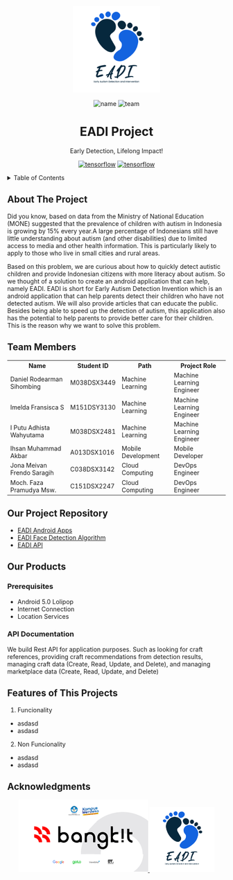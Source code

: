 
<a name="readme-top"></a>


<!-- PROJECT LOGO -->
<br />
<div align="center">
  <a href="https://github.com/armans28/EADI-Project">
    <img src="Assets/Logo EADI-01.png" alt="Logo" width="200" height="200">
  </a>
  
![name](https://img.shields.io/badge/EADI-Project-blue)
![team](https://img.shields.io/badge/Team-C23--PS165-blue)
  
  <h1 align="center">EADI Project</h1>

  <p align="center">
    Early Detection, Lifelong Impact!
    <br />
  </p>
  
 [![tensorflow](https://img.shields.io/badge/TensorFlow-FF6F00.svg?style=for-the-badge&logo=TensorFlow&logoColor=white)](https://github.com/armans28/EADI-Project/tree/main/Machine%20Learning%20Checklist)
 [![tensorflow](https://img.shields.io/badge/Kotlin-7F52FF.svg?style=for-the-badge&logo=Kotlin&logoColor=white)](https://github.com/ichanno/EADI/tree/simplified)
 
</div>



<!-- TABLE OF CONTENTS -->
<details>
  <summary>Table of Contents</summary>
  <ol>
    <li>
      <a href="#about-the-project">About The Project</a>
    </li>
    <li><a href="#team-members">Team Members</a></li>
    <li><a href="#our-project-repository">Our Project Repository</a></li>
    <li>
      <a href="#our-products">Our Products</a>
      <ul>
        <li><a href="#prerequisites">Prerequisites</a></li>
        <li><a href="#api-documentation">API Documentations</a></li>
      </ul>
    </li>
    <li><a href="#features-of-this-projects">Features of This Projects</a></li>
    <li><a href="#acknowledgments">Acknowledgments</a></li>
  </ol>
</details>



<!-- ABOUT THE PROJECT -->
## About The Project


Did you know, based on data from the Ministry of National Education (MONE) suggested that the prevalence of children with autism in Indonesia is growing by 15% every year.A large percentage of Indonesians still have little understanding about autism (and other disabilities) due to limited access to media and other health information. This is particularly likely to apply to those who live in small cities and rural areas. 

Based on this problem, we are curious about how to quickly detect autistic children and provide Indonesian citizens with more literacy about autism. So we thought of a solution to create an android application that can help, namely EADI. EADI is short for Early Autism Detection Invention which is an android application that can help parents detect their children who have not detected autism. We will also provide articles that can educate the public. Besides being able to speed up the detection of autism, this application also has the potential to help parents to provide better care for their children. This is the reason why we want to solve this problem.


<!-- TEAM MEMBERS-->
## Team Members

<table>
  <tr>
    <th>Name</th>
    <th>Student ID</th>
    <th>Path</th>
    <th>Project Role</th>
  </tr>
  <tr>
    <td>Daniel Rodearman Sihombing</td>
    <td>M038DSX3449</td>
    <td>Machine Learning</td>
    <td>Machine Learning Engineer</td>
  </tr>
  <tr>
    <td>Imelda Fransisca S</td>
    <td>M151DSY3130</td>
    <td>Machine Learning</td>
    <td>Machine Learning Engineer</td>
  </tr>
  <tr>
    <td>I Putu Adhista Wahyutama</td>
    <td>M038DSX2481</td>
    <td>Machine Learning</td>
    <td>Machine Learning Engineer</td>
  </tr>
  <tr>
    <td>Ihsan Muhammad Akbar</td>
    <td>A013DSX1016</td>
    <td>Mobile Development</td>
    <td>Mobile Developer</td>
  </tr>
  <tr>
    <td>Jona Meivan Frendo Saragih</td>
    <td>C038DSX3142</td>
    <td>Cloud Computing</td>
    <td>DevOps Engineer</td>
  </tr>
  <tr>
    <td>Moch. Faza Pramudya Msw.</td>
    <td>C151DSX2247</td>
    <td>Cloud Computing</td>
    <td>DevOps Engineer</td>
  </tr>
</table>

<!-- OUR PROJECTS REPOSITORY-->
## Our Project Repository
- [EADI Android Apps](https://github.com/ichanno/EADI/tree/simplified)
- [EADI Face Detection Algorithm](https://github.com/armans28/EADI-Project/tree/main/Machine%20Learning%20Checklist)
- [EADI API](https://github.com/armans28/EADI-Project/tree/main/Cloud%20Computing)

<!-- OUR PRODUCTS-->

## Our Products

### Prerequisites
- Android 5.0 Lolipop
- Internet Connection
- Location Services

### API Documentation
We build Rest API for application purposes. Such as looking for craft references, providing craft recommendations from detection results, managing craft data (Create, Read, Update, and Delete), and managing marketplace data (Create, Read, Update, and Delete)

<!-- FEATURES OF THIS PROJECTS-->

## Features of This Projects
1. Funcionality
  - asdasd
  - asdasd
2. Non Funcionality
  - asdasd
  - asdasd


<!-- ACKNOWLEDGMENTS -->
## Acknowledgments
<!-- LOGO BANGKIT AND EADI-->
<div align="center">
  <a href="https://github.com/armans28/EADI-Project">
    <img src="Assets/BANGKIT LOGO.png" alt="Logo" width="299" height="168">
  </a>
  <a href="https://github.com/armans28/EADI-Project">
    <img src="Assets/Logo EADI-01.png" alt="Logo" width="150" height="150">
  </a>




